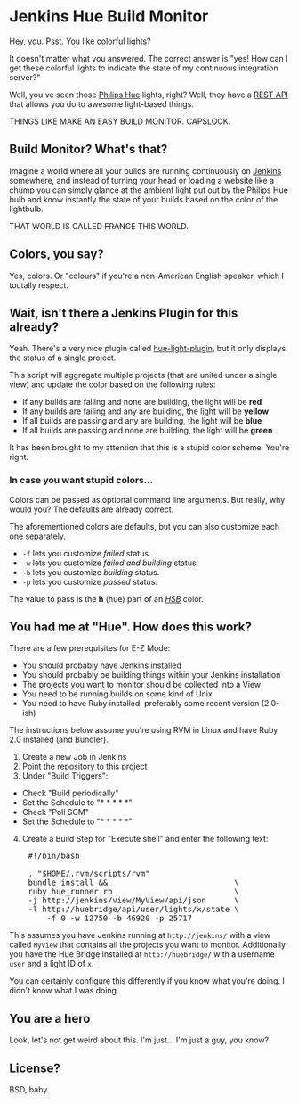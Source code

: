 # Jenkins Hue Build Monitor

Hey, you. Psst. You like colorful lights?

It doesn't matter what you answered. The correct answer is "yes! How can I get these colorful lights to indicate the state of my continuous integration server?"

Well, you've seen those [Philips Hue](http://www.meethue.com/) lights, right? Well, they have a [REST API](http://developers.meethue.com/gettingstarted.html) that allows you do to awesome light-based things.

THINGS LIKE MAKE AN EASY BUILD MONITOR. CAPSLOCK.

## Build Monitor? What's that?

Imagine a world where all your builds are running continuously on [Jenkins](http://jenkins-ci.org/) somewhere, and instead of turning your head or loading a website like a chump you can simply glance at the ambient light put out by the Philips Hue bulb and know instantly the state of your builds based on the color of the lightbulb.

THAT WORLD IS CALLED ~~FRANCE~~ THIS WORLD.

## Colors, you say?

Yes, colors. Or "colours" if you're a non-American English speaker, which I toutally respect.

## Wait, isn't there a Jenkins Plugin for this already?

Yeah. There's a very nice plugin called [hue-light-plugin](https://github.com/jenkinsci/hue-light-plugin), but it only displays the status of a single project.

This script will aggregate multiple projects (that are united under a single view) and update the color based on the following rules:

* If any builds are failing and none are building, the light will be **red**
* If any builds are failing and any are building, the light will be **yellow**
* If all builds are passing and any are building, the light will be **blue**
* If all builds are passing and none are building, the light will be **green**

It has been brought to my attention that this is a stupid color scheme. You're right.

### In case you want stupid colors...

Colors can be passed as optional command line arguments.  But really, why would you?  The defaults are already correct.

The aforementioned colors are defaults, but you can also customize each one separately.

* `-f` lets you customize _failed_ status.
* `-w` lets you customize _failed and building_ status.
* `-b` lets you customize _building_ status.
* `-p` lets you customize _passed_ status.

The value to pass is the __h__ (hue) part of an [_HSB_](http://colorizer.org/) color.

## You had me at "Hue". How does this work?

There are a few prerequisites for E-Z Mode:

* You should probably have Jenkins installed
* You should probably be building things within your Jenkins installation
* The projects you want to monitor should be collected into a View
* You need to be running builds on some kind of Unix
* You need to have Ruby installed, preferably some recent version (2.0-ish)

The instructions below assume you're using RVM in Linux and have Ruby 2.0 installed (and Bundler).

1. Create a new Job in Jenkins
2. Point the repository to this project
3. Under "Build Triggers":
  * Check "Build periodically"
  * Set the Schedule to "* * * * \*"
  * Check "Poll SCM"
  * Set the Schedule to "* * * * *"
4. Create a Build Step for "Execute shell" and enter the following text:

<pre>
    #!/bin/bash
    
    . "$HOME/.rvm/scripts/rvm"
    bundle install &&                           \
	ruby hue_runner.rb                          \
	-j http://jenkins/view/MyView/api/json      \
	-l http://huebridge/api/user/lights/x/state \
        -f 0 -w 12750 -b 46920 -p 25717
</pre>

This assumes you have Jenkins running at `http://jenkins/` with a view called `MyView` that contains all the projects you want to monitor. Additionally you have the Hue Bridge installed at `http://huebridge/` with a username `user` and a light ID of `x`.

You can certainly configure this differently if you know what you're doing. I didn't know what I was doing.

## You are a hero

Look, let's not get weird about this. I'm just... I'm just a guy, you know?

## License?

BSD, baby.

